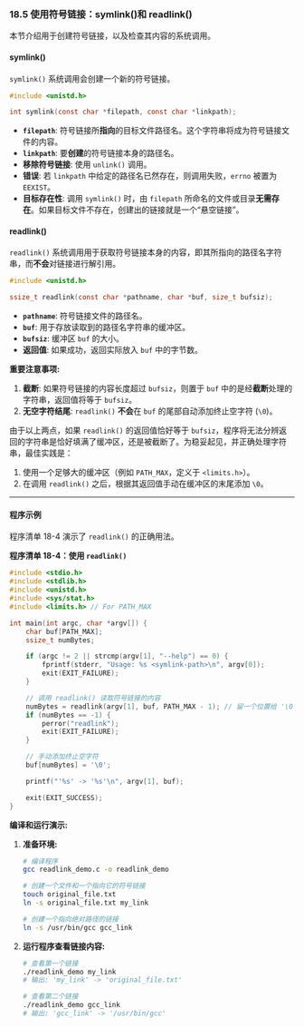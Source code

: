 ### **18.5 使用符号链接：symlink()和 readlink()**

本节介绍用于创建符号链接，以及检查其内容的系统调用。

#### **symlink()**

`symlink()` 系统调用会创建一个新的符号链接。

```c
#include <unistd.h>

int symlink(const char *filepath, const char *linkpath);
```

  * **`filepath`**: 符号链接所**指向**的目标文件路径名。这个字符串将成为符号链接文件的内容。
  * **`linkpath`**: 要**创建**的符号链接本身的路径名。
  * **移除符号链接**: 使用 `unlink()` 调用。
  * **错误**: 若 `linkpath` 中给定的路径名已然存在，则调用失败，`errno` 被置为 `EEXIST`。
  * **目标存在性**: 调用 `symlink()` 时，由 `filepath` 所命名的文件或目录**无需存在**。如果目标文件不存在，创建出的链接就是一个“悬空链接”。

#### **readlink()**

`readlink()` 系统调用用于获取符号链接本身的内容，即其所指向的路径名字符串，而**不会**对链接进行解引用。

```c
#include <unistd.h>

ssize_t readlink(const char *pathname, char *buf, size_t bufsiz);
```

  * **`pathname`**: 符号链接文件的路径名。
  * **`buf`**: 用于存放读取到的路径名字符串的缓冲区。
  * **`bufsiz`**: 缓冲区 `buf` 的大小。
  * **返回值**: 如果成功，返回实际放入 `buf` 中的字节数。

**重要注意事项:**

1.  **截断**: 如果符号链接的内容长度超过 `bufsiz`，则置于 `buf` 中的是经**截断**处理的字符串，返回值将等于 `bufsiz`。
2.  **无空字符结尾**: `readlink()` **不会**在 `buf` 的尾部自动添加终止空字符 (`\0`)。

由于以上两点，如果 `readlink()` 的返回值恰好等于 `bufsiz`，程序将无法分辨返回的字符串是恰好填满了缓冲区，还是被截断了。为稳妥起见，并正确处理字符串，最佳实践是：

1.  使用一个足够大的缓冲区（例如 `PATH_MAX`，定义于 `<limits.h>`）。
2.  在调用 `readlink()` 之后，根据其返回值手动在缓冲区的末尾添加 `\0`。

-----

#### **程序示例**

程序清单 18-4 演示了 `readlink()` 的正确用法。

**程序清单 18-4：使用 `readlink()`**

```c
#include <stdio.h>
#include <stdlib.h>
#include <unistd.h>
#include <sys/stat.h>
#include <limits.h> // For PATH_MAX

int main(int argc, char *argv[]) {
    char buf[PATH_MAX];
    ssize_t numBytes;

    if (argc != 2 || strcmp(argv[1], "--help") == 0) {
        fprintf(stderr, "Usage: %s <symlink-path>\n", argv[0]);
        exit(EXIT_FAILURE);
    }

    // 调用 readlink() 读取符号链接的内容
    numBytes = readlink(argv[1], buf, PATH_MAX - 1); // 留一个位置给 '\0'
    if (numBytes == -1) {
        perror("readlink");
        exit(EXIT_FAILURE);
    }

    // 手动添加终止空字符
    buf[numBytes] = '\0';

    printf("'%s' -> '%s'\n", argv[1], buf);

    exit(EXIT_SUCCESS);
}
```

**编译和运行演示:**

1.  **准备环境:**

    ```bash
    # 编译程序
    gcc readlink_demo.c -o readlink_demo

    # 创建一个文件和一个指向它的符号链接
    touch original_file.txt
    ln -s original_file.txt my_link

    # 创建一个指向绝对路径的链接
    ln -s /usr/bin/gcc gcc_link
    ```

2.  **运行程序查看链接内容:**

    ```bash
    # 查看第一个链接
    ./readlink_demo my_link
    # 输出: 'my_link' -> 'original_file.txt'

    # 查看第二个链接
    ./readlink_demo gcc_link
    # 输出: 'gcc_link' -> '/usr/bin/gcc'
    ```